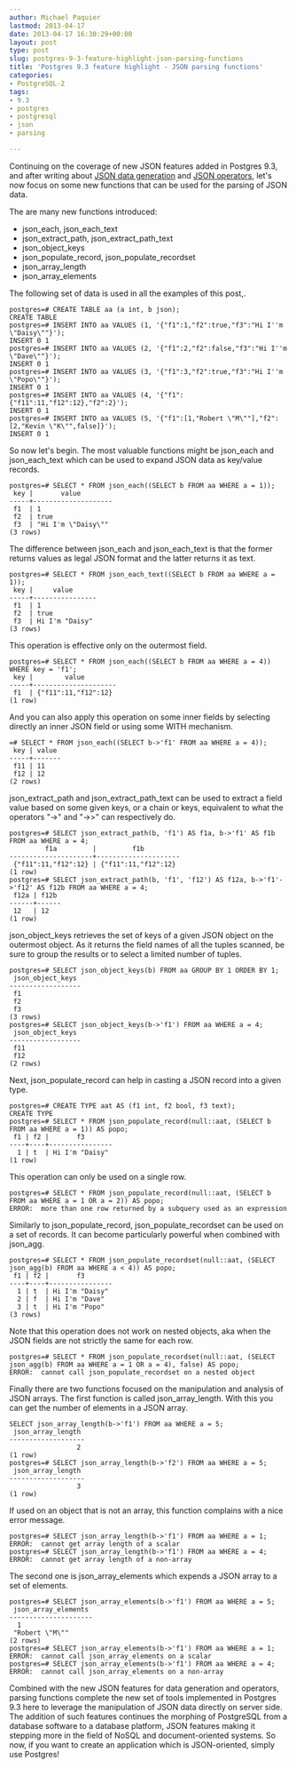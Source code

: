 ```yaml
---
author: Michael Paquier
lastmod: 2013-04-17
date: 2013-04-17 16:30:29+00:00
layout: post
type: post
slug: postgres-9-3-feature-highlight-json-parsing-functions
title: 'Postgres 9.3 feature highlight - JSON parsing functions'
categories:
- PostgreSQL-2
tags:
- 9.3
- postgres
- postgresql
- json
- parsing

---
```


Continuing on the coverage of new JSON features added in Postgres 9.3, and after writing about [JSON data generation](/postgresql-2/postgres-9-3-feature-highlight-json-data-generation/) and [JSON operators](/postgresql-2/postgres-9-3-feature-highlight-json-operators/), let's now focus on some new functions that can be used for the parsing of JSON data.

The are many new functions introduced:

  * json\_each, json\_each\_text
  * json\_extract\_path, json\_extract\_path\_text
  * json\_object\_keys
  * json\_populate\_record, json\_populate\_recordset
  * json\_array\_length
  * json\_array\_elements

The following set of data is used in all the examples of this post,.

    postgres=# CREATE TABLE aa (a int, b json);
    CREATE TABLE
    postgres=# INSERT INTO aa VALUES (1, '{"f1":1,"f2":true,"f3":"Hi I''m \"Daisy\""}');
    INSERT 0 1
    postgres=# INSERT INTO aa VALUES (2, '{"f1":2,"f2":false,"f3":"Hi I''m \"Dave\""}');
    INSERT 0 1
    postgres=# INSERT INTO aa VALUES (3, '{"f1":3,"f2":true,"f3":"Hi I''m \"Popo\""}');
    INSERT 0 1
    postgres=# INSERT INTO aa VALUES (4, '{"f1":{"f11":11,"f12":12},"f2":2}');
    INSERT 0 1
    postgres=# INSERT INTO aa VALUES (5, '{"f1":[1,"Robert \"M\""],"f2":[2,"Kevin \"K\"",false]}');
    INSERT 0 1

So now let's begin. The most valuable functions might be json\_each and json\_each\_text which can be used to expand JSON data as key/value records.

    postgres=# SELECT * FROM json_each((SELECT b FROM aa WHERE a = 1));
     key |       value        
    -----+--------------------
     f1  | 1
     f2  | true
     f3  | "Hi I'm \"Daisy\""
    (3 rows)

The difference between json\_each and json\_each\_text is that the former returns values as legal JSON format and the latter returns it as text. 

    postgres=# SELECT * FROM json_each_text((SELECT b FROM aa WHERE a = 1));
     key |     value      
    -----+----------------
     f1  | 1
     f2  | true
     f3  | Hi I'm "Daisy"
    (3 rows)

This operation is effective only on the outermost field.

    postgres=# SELECT * FROM json_each((SELECT b FROM aa WHERE a = 4)) WHERE key = 'f1';
     key |        value        
    -----+---------------------
     f1  | {"f11":11,"f12":12}
    (1 row)

And you can also apply this operation on some inner fields by selecting directly an inner JSON field or using some WITH mechanism.

    =# SELECT * FROM json_each((SELECT b->'f1' FROM aa WHERE a = 4));
     key | value 
    -----+-------
     f11 | 11
     f12 | 12
    (2 rows)

json\_extract\_path and json\_extract\_path\_text can be used to extract a field value based on some given keys, or a chain or keys, equivalent to what the operators "->" and "->>" can respectively do.

    postgres=# SELECT json_extract_path(b, 'f1') AS f1a, b->'f1' AS f1b FROM aa WHERE a = 4;
             f1a         |         f1b         
    ---------------------+---------------------
     {"f11":11,"f12":12} | {"f11":11,"f12":12}
    (1 row)
    postgres=# SELECT json_extract_path(b, 'f1', 'f12') AS f12a, b->'f1'->'f12' AS f12b FROM aa WHERE a = 4;
     f12a | f12b 
    ------+------
     12   | 12
    (1 row)

json\_object\_keys retrieves the set of keys of a given JSON object on the outermost object. As it returns the field names of all the tuples scanned, be sure to group the results or to select a limited number of tuples.

    postgres=# SELECT json_object_keys(b) FROM aa GROUP BY 1 ORDER BY 1;
     json_object_keys 
    ------------------
     f1
     f2
     f3
    (3 rows)
    postgres=# SELECT json_object_keys(b->'f1') FROM aa WHERE a = 4;
     json_object_keys 
    ------------------
     f11
     f12
    (2 rows)

Next, json\_populate\_record can help in casting a JSON record into a given type.

    postgres=# CREATE TYPE aat AS (f1 int, f2 bool, f3 text);
    CREATE TYPE
    postgres=# SELECT * FROM json_populate_record(null::aat, (SELECT b FROM aa WHERE a = 1)) AS popo;
     f1 | f2 |       f3       
    ----+----+----------------
      1 | t  | Hi I'm "Daisy"
    (1 row)

This operation can only be used on a single row.

    postgres=# SELECT * FROM json_populate_record(null::aat, (SELECT b FROM aa WHERE a = 1 OR a = 2)) AS popo;
    ERROR:  more than one row returned by a subquery used as an expression

Similarly to json\_populate\_record, json\_populate\_recordset can be used on a set of records. It can become particularly powerful when combined with json\_agg.

    postgres=# SELECT * FROM json_populate_recordset(null::aat, (SELECT json_agg(b) FROM aa WHERE a < 4)) AS popo;
     f1 | f2 |       f3       
    ----+----+----------------
      1 | t  | Hi I'm "Daisy"
      2 | f  | Hi I'm "Dave"
      3 | t  | Hi I'm "Popo"
    (3 rows)

Note that this operation does not work on nested objects, aka when the JSON fields are not strictly the same for each row.

    postgres=# SELECT * FROM json_populate_recordset(null::aat, (SELECT json_agg(b) FROM aa WHERE a = 1 OR a = 4), false) AS popo;
    ERROR:  cannot call json_populate_recordset on a nested object

Finally there are two functions focused on the manipulation and analysis of JSON arrays. The first function is called json\_array\_length. With this you can get the number of elements in a JSON array.

    SELECT json_array_length(b->'f1') FROM aa WHERE a = 5;
     json_array_length 
    -------------------
                     2
    (1 row)
    postgres=# SELECT json_array_length(b->'f2') FROM aa WHERE a = 5;
     json_array_length 
    -------------------
                     3
    (1 row)

If used on an object that is not an array, this function complains with a nice error message.

    postgres=# SELECT json_array_length(b->'f1') FROM aa WHERE a = 1;
    ERROR:  cannot get array length of a scalar
    postgres=# SELECT json_array_length(b->'f1') FROM aa WHERE a = 4;
    ERROR:  cannot get array length of a non-array

The second one is json\_array\_elements which expends a JSON array to a set of elements.

    postgres=# SELECT json_array_elements(b->'f1') FROM aa WHERE a = 5;
     json_array_elements 
    ---------------------
      1
     "Robert \"M\""
    (2 rows)
    postgres=# SELECT json_array_elements(b->'f1') FROM aa WHERE a = 1;
    ERROR:  cannot call json_array_elements on a scalar
    postgres=# SELECT json_array_elements(b->'f1') FROM aa WHERE a = 4;
    ERROR:  cannot call json_array_elements on a non-array

Combined with the new JSON features for data generation and operators, parsing functions complete the new set of tools implemented in Postgres 9.3 here to leverage the manipulation of JSON data directly on server side. The addition of such features continues the morphing of PostgreSQL from a database software to a database platform, JSON features making it stepping more in the field of NoSQL and document-oriented systems. So now, if you want to create an application which is JSON-oriented, simply use Postgres!
